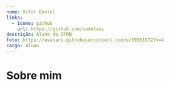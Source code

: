 ```yaml
---
nome: Vitor Daniel
links: 
  - ícone: github
    url: https://github.com/vadolasi
descrição: Aluno do IFRN
foto: https://avatars.githubusercontent.com/u/39351572?v=4
cargo: Aluno
---
```


# Sobre mim

